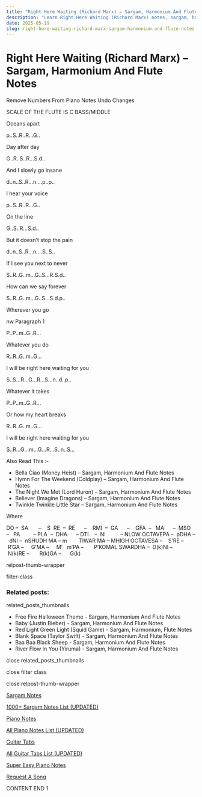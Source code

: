 ```yaml
---
title: "Right Here Waiting (Richard Marx) – Sargam, Harmonium And Flute Notes"
description: "Learn Right Here Waiting (Richard Marx) notes, sargam, harmonium notations and flute notes. Easy step-by-step tutorial for beginners."
date: 2025-05-19
slug: right-here-waiting-richard-marx-sargam-harmonium-and-flute-notes
---
```


# Right Here Waiting (Richard Marx) – Sargam, Harmonium And Flute Notes

Remove Numbers From Piano Notes
Undo Changes

SCALE OF THE FLUTE IS C BASS/MIDDLE

Oceans apart

p..S..R..R…G..

Day after day

G..R..S..R…S.d..

And I slowly go insane

d..n..S..R…n….p..p..

I hear your voice

p..S..R..R…G..

On the line

G..S..R…S.d..

But it doesn’t stop the pain

d..n..S..R…n….S..S..

If I see you next to never

S..R..G..m…G..S…R.S.d..

How can we say forever

S..R..G..m…G..S…S.d.p..

Wherever you go

nw Paragraph 1

P..P..m..G..R…

Whatever you do

R..R..G..m..G…

I will be right here waiting for you

S..S…R…G…R…S…n..d..p..

Whatever it takes

P..P..m..G..R…

Or how my heart breaks

R..R..G..m..G…

I will be right here waiting for you

S..R…G…m…G…R…S..n..S…

Also Read This :-

* Bella Ciao (Money Heist) – Sargam, Harmonium And Flute Notes
* Hymn For The Weekend (Coldplay) – Sargam, Harmonium And Flute Notes
* The Night We Met (Lord Huron) – Sargam, Harmonium And Flute Notes
* Believer (Imagine Dragons) – Sargam, Harmonium And Flute Notes
* Twinkle Twinkle Little Star – Sargam, Harmonium And Flute Notes

Where

DO –  SA       –    S  RE  –  RE      –    RMI  –  GA      –    GFA  –   MA      –  MSO  –   PA         – PLA  –  DHA      – DTI    –  NI          – NLOW OCTAVEPA –  pDHA –  dNI –  nSHUDH MA – m        TIWAR MA – MHIGH OCTAVESA –    S’RE –     R’GA –     G’MA –     M’   m’PA –       P’KOMAL SWARDHA –  D(k)NI –       N(k)RE –       R(k)GA –      G(k)

relpost-thumb-wrapper

filter-class

### Related posts:

related_posts_thumbnails

* Free Fire Halloween Theme - Sargam, Harmonium And Flute Notes
* Baby (Justin Bieber) - Sargam, Harmonium And Flute Notes
* Red Light Green Light (Squid Game) - Sargam, Harmonium, Flute Notes
* Blank Space (Taylor Swift) - Sargam, Harmonium And Flute Notes
* Baa Baa Black Sheep - Sargam, Harmonium And Flute Notes
* River Flow In You (Yiruma) - Sargam, Harmonium And Flute Notes

close related_posts_thumbnails

close filter class

close relpost-thumb-wrapper

[Sargam Notes](https://www.notationsworld.com/sargam-notes.html)

[1000+ Sargam Notes List (UPDATED)](https://www.notationsworld.com/all-songs-list-sargam-notes.html)

[Piano Notes](https://www.notationsworld.com/piano-notes.html)

[All Piano Notes List (UPDATED)](https://www.notationsworld.com/all-songs-list-piano-notes.html)

[Guitar Tabs](https://www.notationsworld.com/guitar-tabs.html)

[All Guitar Tabs List (UPDATED)](https://www.notationsworld.com/all-songs-list-guitar-tabs.html)

[Super Easy Piano Notes](https://studywall.in/)

[Request A Song](https://www.notationsworld.com/request-a-song.html)

CONTENT END 1

